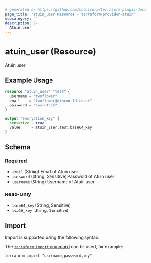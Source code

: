 ```yaml
---
# generated by https://github.com/hashicorp/terraform-plugin-docs
page_title: "atuin_user Resource - terraform-provider-atuin"
subcategory: ""
description: |-
  Atuin user
---
```


# atuin_user (Resource)

Atuin user

## Example Usage

```terraform
resource "atuin_user" "test" {
  username = "twoflower"
  email    = "twoflower@discworld.co.uk"
  password = "swordfish"
}

output "encryption_key" {
  sensitive = true
  value     = atuin_user.test.base64_key
}
```

<!-- schema generated by tfplugindocs -->
## Schema

### Required

- `email` (String) Email of Atuin user
- `password` (String, Sensitive) Password of Atuin user
- `username` (String) Username of Atuin user

### Read-Only

- `base64_key` (String, Sensitive)
- `bip39_key` (String, Sensitive)

## Import

Import is supported using the following syntax:

The [`terraform import` command](https://developer.hashicorp.com/terraform/cli/commands/import) can be used, for example:

```shell
terraform import "username,password,key"
```
